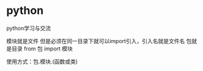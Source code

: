 # python
python学习与交流


模块就是文件   但是必须在同一目录下就可以import引入，引入名就是文件名
包就是目录   from 包 import 模块

使用方式：包.模块.(函数或类)